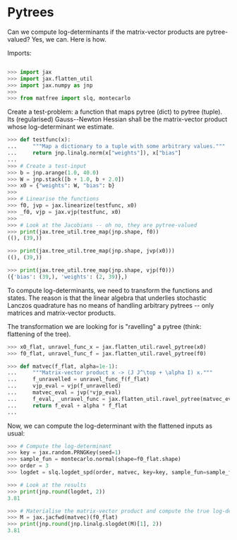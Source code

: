 # Pytrees

Can we compute log-determinants if the matrix-vector products are pytree-valued?
Yes, we can. Here is how.

Imports:

```python

>>> import jax
>>> import jax.flatten_util
>>> import jax.numpy as jnp
>>>
>>> from matfree import slq, montecarlo

```
Create a test-problem: a function that maps pytree (dict) to pytree (tuple).
Its (regularised) Gauss--Newton Hessian shall be the matrix-vector product
whose log-determinant we estimate.

```python
>>> def testfunc(x):
...     """Map a dictionary to a tuple with some arbitrary values."""
...     return jnp.linalg.norm(x["weights"]), x["bias"]
...
>>> # Create a test-input
>>> b = jnp.arange(1.0, 40.0)
>>> W = jnp.stack([b + 1.0, b + 2.0])
>>> x0 = {"weights": W, "bias": b}
>>>
>>> # Linearise the functions
>>> f0, jvp = jax.linearize(testfunc, x0)
>>> _f0, vjp = jax.vjp(testfunc, x0)
>>>
>>> # Look at the Jacobians -- oh no, they are pytree-valued
>>> print(jax.tree_util.tree_map(jnp.shape, f0))
((), (39,))

>>> print(jax.tree_util.tree_map(jnp.shape, jvp(x0)))
((), (39,))

>>> print(jax.tree_util.tree_map(jnp.shape, vjp(f0)))
({'bias': (39,), 'weights': (2, 39)},)

```

To compute log-determinants, we need to transform the functions and states.
The reason is that the linear algebra that underlies stochastic Lanczos quadrature
has no means of handling arbitrary pytrees -- only matrices and matrix-vector products.

The transformation we are looking for is "ravelling" a pytree
(think: flattening of the tree).

```python
>>> x0_flat, unravel_func_x = jax.flatten_util.ravel_pytree(x0)
>>> f0_flat, unravel_func_f = jax.flatten_util.ravel_pytree(f0)

>>> def matvec(f_flat, alpha=1e-1):
...     """Matrix-vector product x -> (J J^\top + \alpha I) x."""
...     f_unravelled = unravel_func_f(f_flat)
...     vjp_eval = vjp(f_unravelled)
...     matvec_eval = jvp(*vjp_eval)
...     f_eval, _unravel_func = jax.flatten_util.ravel_pytree(matvec_eval)
...     return f_eval + alpha * f_flat
...

```
Now, we can compute the log-determinant with the flattened inputs as usual:

```python
>>> # Compute the log-determinant
>>> key = jax.random.PRNGKey(seed=1)
>>> sample_fun = montecarlo.normal(shape=f0_flat.shape)
>>> order = 3
>>> logdet = slq.logdet_spd(order, matvec, key=key, sample_fun=sample_fun)

>>> # Look at the results
>>> print(jnp.round(logdet, 2))
3.81

>>> # Materialise the matrix-vector product and compute the true log-determinant.
>>> M = jax.jacfwd(matvec)(f0_flat)
>>> print(jnp.round(jnp.linalg.slogdet(M)[1], 2))
3.81

```
